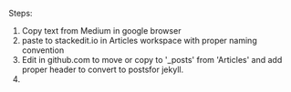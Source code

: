 
Steps:

 1. Copy text from Medium in google browser
 2. paste to stackedit.io in Articles workspace with proper naming convention
 3. Edit in github.com to move or copy to '_posts' from 'Articles' and add proper header to convert to postsfor jekyll.
 4. 

<!--stackedit_data:
eyJoaXN0b3J5IjpbMjA1ODMwMzk0XX0=
-->